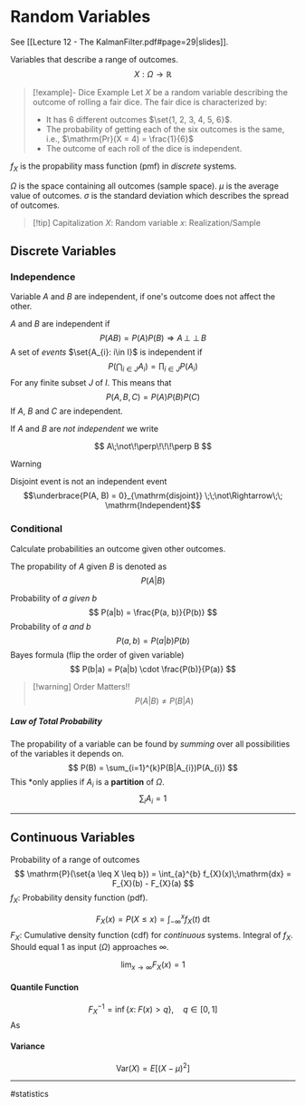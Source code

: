 # Random Variables
See [[Lecture 12 - The KalmanFilter.pdf#page=29|slides]].

Variables that describe a range of outcomes.
$$
X: \Omega \rightarrow \mathbb{R}
$$

>[!example]- Dice Example
>Let $X$ be a random variable describing the outcome of rolling a fair dice. The fair dice is characterized by:
>- It has $6$ different outcomes $\set{1, 2, 3, 4, 5, 6}$.
>- The probability of getting each of the six outcomes is the same, i.e., $\mathrm{Pr}(X = 4) = \frac{1}{6}$
>- The outcome of each roll of the dice is independent.

$f_{X}$ is the propability mass function (pmf) in *discrete* systems.

$\Omega$ is the space containing all outcomes (sample space).
$\mu$ is the average value of outcomes.
$\sigma$ is the standard deviation which describes the spread of outcomes.

>[!tip] Capitalization
>$X$: Random variable
>$x$: Realization/Sample


## Discrete Variables

### Independence

Variable $A$ and $B$ are independent, if one's outcome does not affect the other.

$A$ and $B$ are independent if
$$
P(AB) = P(A)P(B)
\Rightarrow A \, {\perp\!\!\!\perp} \, B
$$
A set of *events* $\set{A_{i}: i\in I}$ is independent if
$$
P\left( \bigcap_{i \in J} A_{i} \right) = \prod_{i \in J} P(A_i)
$$
For any finite subset $J$ of $I$. This means that
$$
P(A, B, C) = P(A)P(B)P(C)
$$
If $A$, $B$ and $C$ are independent.

If $A$ and $B$ are *not independent*  we write

$$
A\;\not\!\perp\!\!\!\perp B
$$

>[!warning]
> Disjoint event is not an independent event
>$$\underbrace{P(A, B) = 0}_{\mathrm{disjoint}} \;\;\not\Rightarrow\;\; \mathrm{Independent}$$

### Conditional
Calculate probabilities an outcome given other outcomes.

The propability of $A$ given $B$ is denoted as
$$
P(A|B)
$$

Probability of $a$ *given* $b$
$$
P(a|b) = \frac{P(a, b)}{P(b)}
$$
Probability of $a$ *and* $b$
$$
P(a, b) = P(a|b)P(b)
$$
Bayes formula (flip the order of given variable)
$$
P(b|a) = P(a|b) \cdot \frac{P(b)}{P(a)}
$$

>[!warning] Order Matters!!
>$$P(A|B) \not= P(B|A)$$

##### Law of Total Probability
The propability of a variable can be found by *summing* over all possibilities of the variables it depends on.
$$
P(B) = \sum_{i=1}^{k}P(B|A_{i})P(A_{i})
$$
This *only applies if $A_{i}$ is a **partition** of $\Omega$.
$$
\sum_{i} A_{i} = 1
$$

---
## Continuous Variables
Probability of a range of outcomes
$$
\mathrm{P}(\set{a \leq X \leq b}) = \int_{a}^{b} f_{X}(x)\;\mathrm{dx} = F_{X}(b) - F_{X}(a)
$$
$f_{X}$: Probability density function (pdf).

$$
F_{X}(x) = P(X \leq x) = \int_{-\infty}^{x}f_X(t)\; \mathrm{dt}
$$
$F_{X}$: Cumulative density function (cdf) for *continuous* systems. Integral of $f_X$. Should equal $1$ as input ($\Omega$) approaches $\infty$.

$$
\lim_{x\to\infty} F_{X}(x)  = 1
$$

#### Quantile Function
$$
F_{X}^{-1} = \inf\left\{ x:\; F(x) > q \right\}, \quad q \in [0, 1]
$$
As 

#### Variance
$$
\mathrm{Var}(X) = E[(X - \mu)^2]
$$


---
#statistics
